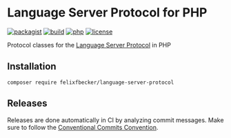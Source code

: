 # Language Server Protocol for PHP

[![packagist](https://img.shields.io/packagist/v/felixfbecker/language-server-protocol.svg)](https://packagist.org/packages/felixfbecker/language-server-protocol)
[![build](https://travis-ci.org/felixfbecker/php-language-server-protocol.svg?branch=master)](https://travis-ci.org/felixfbecker/php-language-server-protocol)
[![php](https://img.shields.io/badge/php-%3E%3D%207.0-8892BF.svg)](https://php.net/)
[![license](https://img.shields.io/packagist/l/felixfbecker/language-server-protocol.svg)](https://github.com/felixfbecker/php-language-server-protocol/blob/master/LICENSE)

Protocol classes for the [Language Server Protocol](https://microsoft.github.io/language-server-protocol/) in PHP

## Installation

```
composer require felixfbecker/language-server-protocol 
```

## Releases

Releases are done automatically in CI by analyzing commit messages.
Make sure to follow the [Conventional Commits Convention](https://www.conventionalcommits.org/en/v1.0.0-beta.2/).
